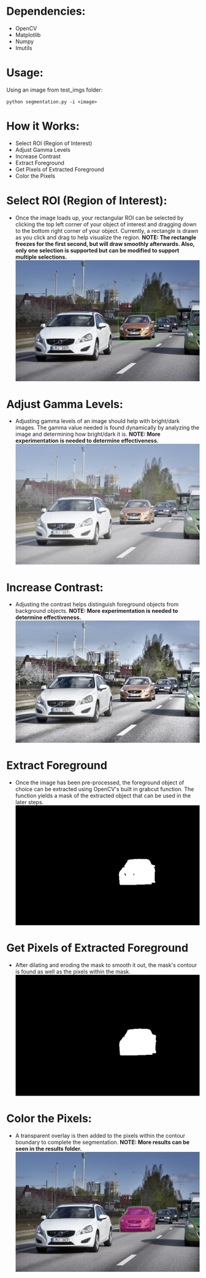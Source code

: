 # Dependencies:
  * OpenCV
  * Matplotlib
  * Numpy
  * Imutils

# Usage:
Using an image from test_imgs folder:
```
python segmentation.py -i <image>
```

# How it Works:
  * Select ROI (Region of Interest)
  * Adjust Gamma Levels
  * Increase Contrast
  * Extract Foreground
  * Get Pixels of Extracted Foreground
  * Color the Pixels  

# Select ROI (Region of Interest):
  * Once the image loads up, your rectangular ROI can be selected by clicking the top left corner of your object of interest and dragging down to the bottom right corner of your object. Currently, a rectangle is drawn as you click and drag to help visualize the region. **NOTE: The rectangle freezes for the first second, but will draw smoothly afterwards. Also, only one selection is supported but can be modified to support multiple selections.**
  ![Alt text](/results/roi.png?raw=true "Selected ROI")

# Adjust Gamma Levels:
  * Adjusting gamma levels of an image should help with bright/dark images. The gamma value needed is found dynamically by analyzing the image and determining how bright/dark it is. **NOTE: More experimentation is needed to determine effectiveness.**
  ![Alt text](/results/gamma.png?raw=true "Adjust gamma")

# Increase Contrast:
  * Adjusting the contrast helps distinguish foreground objects from background objects. **NOTE: More experimentation is needed to determine effectiveness.**
  ![Alt text](/results/contrast.png?raw=true "Adjust contrast")
  
# Extract Foreground
  * Once the image has been pre-processed, the foreground object of choice can be extracted using OpenCV's built in grabcut function. The function yields a mask of the extracted object that can be used in the later steps.
    ![Alt text](/results/mask.png?raw=true "Mask")
  
# Get Pixels of Extracted Foreground
  * After dilating and eroding the mask to smooth it out, the mask's contour is found as well as the pixels within the mask.
    ![Alt text](/results/smooth_mask.png?raw=true "Smooth mask")
  
# Color the Pixels:
  * A transparent overlay is then added to the pixels within the contour boundary to complete the segmentation. **NOTE: More results can be seen in the results folder.**
  ![Alt text](/results/result.png?raw=true "Result")
  
